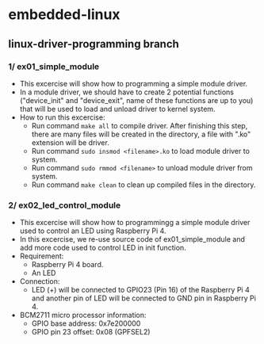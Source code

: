 # embedded-linux
## linux-driver-programming branch
### 1/ ex01_simple_module
- This excercise will show how to programming a simple module driver.
- In a module driver, we should have to create 2 potential functions ("device_init" and "device_exit", name of these functions are up to you) that will be used to load and unload driver to kernel system.
- How to run this excercise:
    + Run command ```make all``` to compile driver. After finishing this step, there are many files will be created in the directory, a file with ".ko" extension will be driver.
    + Run command ```sudo insmod <filename>.ko``` to load module driver to system.
    + Run command ```sudo rmmod <filename>``` to unload module driver from system.
    + Run command ```make clean``` to clean up compiled files in the directory.

### 2/ ex02_led_control_module
- This excercise will show how to programmingg a simple module driver used to control an LED using Raspberry Pi 4.
- In this excercise, we re-use source code of ex01_simple_module and add more code used to control LED in init function.
- Requirement:
    + Raspberry Pi 4 board.
    + An LED
- Connection:
    + LED (+) will be connected to GPIO23 (Pin 16) of the Raspberry Pi 4 and another pin of LED will be connected to GND pin in Raspberry Pi 4.
- BCM2711 micro processor information:
    + GPIO base address: 0x7e200000
    + GPIO pin 23 offset: 0x08 (GPFSEL2)
